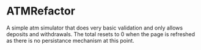 # ATMRefactor
A simple atm simulator that does very basic validation and only allows deposits and withdrawals.  The total resets to 0 when the page is refreshed as there is no persistance mechanism at this point.
